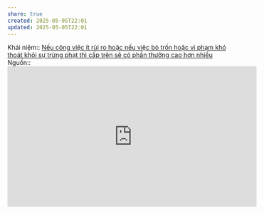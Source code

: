 ```yaml
---
share: true
created: 2025-05-05T22:01
updated: 2025-05-05T22:01
---
```

Khái niệm:: 
[Nếu công việc ít rủi ro hoặc nếu việc bỏ trốn hoặc vi phạm khó thoát khỏi sự trừng phạt thì cấp trên sẽ có phần thưởng cao hơn nhiều](./N%E1%BA%BFu%20c%C3%B4ng%20vi%E1%BB%87c%20%C3%ADt%20r%E1%BB%A7i%20ro%20ho%E1%BA%B7c%20n%E1%BA%BFu%20vi%E1%BB%87c%20b%E1%BB%8F%20tr%E1%BB%91n%20ho%E1%BA%B7c%20vi%20ph%E1%BA%A1m%20kh%C3%B3%20tho%C3%A1t%20kh%E1%BB%8Fi%20s%E1%BB%B1%20tr%E1%BB%ABng%20ph%E1%BA%A1t%20th%C3%AC%20c%E1%BA%A5p%20tr%C3%AAn%20s%E1%BA%BD%20c%C3%B3%20ph%E1%BA%A7n%20th%C6%B0%E1%BB%9Fng%20cao%20h%C6%A1n%20nhi%E1%BB%81u.md)
Nguồn:: <iframe width="560" height="315" src="https://www.youtube.com/embed/T0fAznO1wA8?si=KF2E6vJDfh0qugbh" title="YouTube video player" frameborder="0" allow="accelerometer; autoplay; clipboard-write; encrypted-media; gyroscope; picture-in-picture; web-share" referrerpolicy="strict-origin-when-cross-origin" allowfullscreen></iframe>